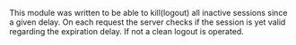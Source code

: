 This module was written to be able to kill(logout) all inactive sessions
since a given delay. On each request the server checks if the session is
yet valid regarding the expiration delay. If not a clean logout is
operated.
